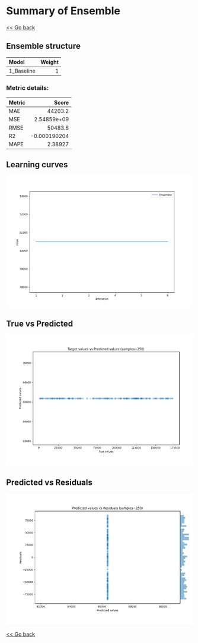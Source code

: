 # Summary of Ensemble

[<< Go back](../README.md)


## Ensemble structure
| Model      |   Weight |
|:-----------|---------:|
| 1_Baseline |        1 |

### Metric details:
| Metric   |           Score |
|:---------|----------------:|
| MAE      | 44203.2         |
| MSE      |     2.54859e+09 |
| RMSE     | 50483.6         |
| R2       |    -0.000190204 |
| MAPE     |     2.38927     |



## Learning curves
![Learning curves](learning_curves.png)
## True vs Predicted

![True vs Predicted](true_vs_predicted.png)


## Predicted vs Residuals

![Predicted vs Residuals](predicted_vs_residuals.png)



[<< Go back](../README.md)
